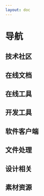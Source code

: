 ```yaml
---
layout: doc
---
```


<script setup>
  import { TechnicalCommunity, DevTools, OnlineDocument, OnlineTools, SoftwareClient, FileHandling, DesignRelated, MaterialResources } from '../.vitepress/config/navigation.mts'
</script>

# 导航

## 技术社区

<NavigationCard :navigationData=TechnicalCommunity />

## 在线文档

<NavigationCard :navigationData=OnlineDocument />

## 在线工具

<NavigationCard :navigationData=OnlineTools />

## 开发工具

<NavigationCard :navigationData=DevTools />

## 软件客户端

<NavigationCard :navigationData=SoftwareClient />

## 文件处理

<NavigationCard :navigationData=FileHandling />

## 设计相关

<NavigationCard :navigationData=DesignRelated />

## 素材资源

<NavigationCard :navigationData=MaterialResources />
